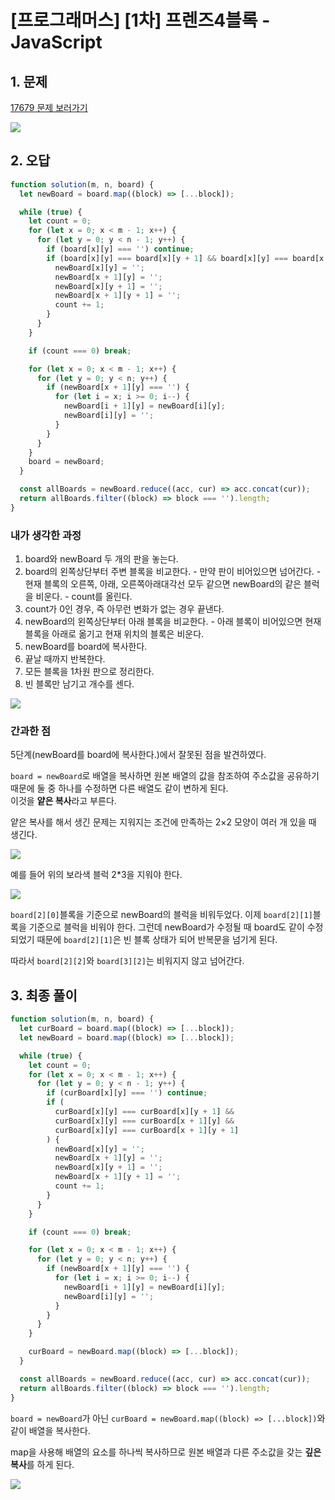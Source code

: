 # [프로그래머스] [1차] 프렌즈4블록 - JavaScript

## 1. 문제

[17679 문제 보러가기](https://school.programmers.co.kr/learn/courses/30/lessons/17679)

![](https://velog.velcdn.com/images/yeonsubaek/post/6d0783e8-f602-4428-bb43-96fbe6425d01/image.png)

## 2. 오답

```js
function solution(m, n, board) {
  let newBoard = board.map((block) => [...block]);

  while (true) {
    let count = 0;
    for (let x = 0; x < m - 1; x++) {
      for (let y = 0; y < n - 1; y++) {
        if (board[x][y] === '') continue;
        if (board[x][y] === board[x][y + 1] && board[x][y] === board[x + 1][y] && board[x][y] === board[x + 1][y + 1]) {
          newBoard[x][y] = '';
          newBoard[x + 1][y] = '';
          newBoard[x][y + 1] = '';
          newBoard[x + 1][y + 1] = '';
          count += 1;
        }
      }
    }

    if (count === 0) break;

    for (let x = 0; x < m - 1; x++) {
      for (let y = 0; y < n; y++) {
        if (newBoard[x + 1][y] === '') {
          for (let i = x; i >= 0; i--) {
            newBoard[i + 1][y] = newBoard[i][y];
            newBoard[i][y] = '';
          }
        }
      }
    }
    board = newBoard;
  }

  const allBoards = newBoard.reduce((acc, cur) => acc.concat(cur));
  return allBoards.filter((block) => block === '').length;
}
```

### 내가 생각한 과정

1. board와 newBoard 두 개의 판을 놓는다.
2. board의 왼쪽상단부터 주변 블록을 비교한다.
   \- 만약 판이 비어있으면 넘어간다.
   \- 현재 블록의 오른쪽, 아래, 오른쪽아래대각선 모두 같으면 newBoard의 같은 블럭을 비운다.
   \- count를 올린다.
3. count가 0인 경우, 즉 아무런 변화가 없는 경우 끝낸다.
4. newBoard의 왼쪽상단부터 아래 블록을 비교한다.
   \- 아래 블록이 비어있으면 현재 블록을 아래로 옮기고 현재 위치의 블록은 비운다.
5. newBoard를 board에 복사한다.
6. 끝날 때까지 반복한다.
7. 모든 블록을 1차원 판으로 정리한다.
8. 빈 블록만 남기고 개수를 센다.

![](https://velog.velcdn.com/images/yeonsubaek/post/c84e026e-7362-4abb-908d-ddc74dcb3b68/image.png)

### 간과한 점

5단계(newBoard를 board에 복사한다.)에서 잘못된 점을 발견하였다.

`board = newBoard`로 배열을 복사하면 원본 배열의 값을 참조하여 주소값을 공유하기 때문에 둘 중 하나를 수정하면 다른 배열도 같이 변하게 된다.  
이것을 **얕은 복사**라고 부른다.

얕은 복사를 해서 생긴 문제는 지워지는 조건에 만족하는 2×2 모양이 여러 개 있을 때 생긴다.

![](https://velog.velcdn.com/images/yeonsubaek/post/97112cc6-4ace-4b1a-9fe9-241b6f005dd0/image.png)

예를 들어 위의 보라색 블럭 2\*3을 지워야 한다.

![](https://velog.velcdn.com/images/yeonsubaek/post/82c158c2-f3ab-4a3c-90e2-786ebb73d13b/image.png)

`board[2][0]`블록을 기준으로 newBoard의 블럭을 비워두었다.
이제 `board[2][1]`블록을 기준으로 블럭을 비워야 한다.
그런데 newBoard가 수정될 때 board도 같이 수정되었기 때문에 `board[2][1]`은 빈 블록 상태가 되어 반복문을 넘기게 된다.

따라서 `board[2][2]`와 `board[3][2]`는 비워지지 않고 넘어간다.

## 3. 최종 풀이

```js
function solution(m, n, board) {
  let curBoard = board.map((block) => [...block]);
  let newBoard = board.map((block) => [...block]);

  while (true) {
    let count = 0;
    for (let x = 0; x < m - 1; x++) {
      for (let y = 0; y < n - 1; y++) {
        if (curBoard[x][y] === '') continue;
        if (
          curBoard[x][y] === curBoard[x][y + 1] &&
          curBoard[x][y] === curBoard[x + 1][y] &&
          curBoard[x][y] === curBoard[x + 1][y + 1]
        ) {
          newBoard[x][y] = '';
          newBoard[x + 1][y] = '';
          newBoard[x][y + 1] = '';
          newBoard[x + 1][y + 1] = '';
          count += 1;
        }
      }
    }

    if (count === 0) break;

    for (let x = 0; x < m - 1; x++) {
      for (let y = 0; y < n; y++) {
        if (newBoard[x + 1][y] === '') {
          for (let i = x; i >= 0; i--) {
            newBoard[i + 1][y] = newBoard[i][y];
            newBoard[i][y] = '';
          }
        }
      }
    }

    curBoard = newBoard.map((block) => [...block]);
  }

  const allBoards = newBoard.reduce((acc, cur) => acc.concat(cur));
  return allBoards.filter((block) => block === '').length;
}
```

`board = newBoard`가 아닌 `curBoard = newBoard.map((block) => [...block])`와 같이 배열을 복사한다.

map을 사용해 배열의 요소를 하나씩 복사하므로 원본 배열과 다른 주소값을 갖는 **깊은 복사**를 하게 된다.

![](https://velog.velcdn.com/images/yeonsubaek/post/bd66f13c-d523-4f7c-889d-bf4128d08eca/image.png)
